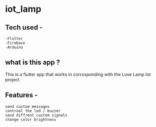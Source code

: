 # iot_lamp

## Tech used -
    -Flutter
    -Firebase
    -Arduino

## what is this app ?
This is a flutter app that works in corrosponding with the Love Lamp Iot project

## Features -
    send custom messages
    controal the led / buzzer
    send diffrent custom signals
    change color brightness

